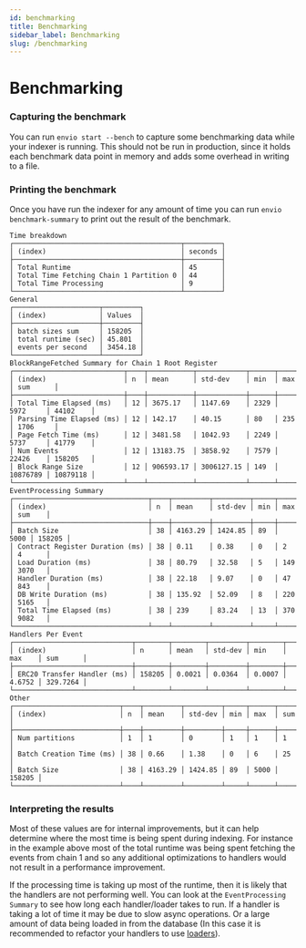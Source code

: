 ```yaml
---
id: benchmarking
title: Benchmarking
sidebar_label: Benchmarking
slug: /benchmarking
---
```


# Benchmarking

### Capturing the benchmark

You can run `envio start --bench` to capture some benchmarking data while your indexer is running. This should not be run in production, since it holds each benchmark data point in memory and adds some overhead in writing to a file.

### Printing the benchmark

Once you have run the indexer for any amount of time you can run `envio benchmark-summary` to print out the result of the benchmark.

```
Time breakdown
┌─────────────────────────────────────────┬─────────┐
│ (index)                                 │ seconds │
├─────────────────────────────────────────┼─────────┤
│ Total Runtime                           │ 45      │
│ Total Time Fetching Chain 1 Partition 0 │ 44      │
│ Total Time Processing                   │ 9       │
└─────────────────────────────────────────┴─────────┘
General
┌─────────────────────┬─────────┐
│ (index)             │ Values  │
├─────────────────────┼─────────┤
│ batch sizes sum     │ 158205  │
│ total runtime (sec) │ 45.801  │
│ events per second   │ 3454.18 │
└─────────────────────┴─────────┘
BlockRangeFetched Summary for Chain 1 Root Register
┌───────────────────────────┬────┬───────────┬────────────┬──────┬──────────┬──────────┐
│ (index)                   │ n  │ mean      │ std-dev    │ min  │ max      │ sum      │
├───────────────────────────┼────┼───────────┼────────────┼──────┼──────────┼──────────┤
│ Total Time Elapsed (ms)   │ 12 │ 3675.17   │ 1147.69    │ 2329 │ 5972     │ 44102    │
│ Parsing Time Elapsed (ms) │ 12 │ 142.17    │ 40.15      │ 80   │ 235      │ 1706     │
│ Page Fetch Time (ms)      │ 12 │ 3481.58   │ 1042.93    │ 2249 │ 5737     │ 41779    │
│ Num Events                │ 12 │ 13183.75  │ 3858.92    │ 7579 │ 22426    │ 158205   │
│ Block Range Size          │ 12 │ 906593.17 │ 3006127.15 │ 149  │ 10876789 │ 10879118 │
└───────────────────────────┴────┴───────────┴────────────┴──────┴──────────┴──────────┘
EventProcessing Summary
┌─────────────────────────────────┬────┬─────────┬─────────┬─────┬──────┬────────┐
│ (index)                         │ n  │ mean    │ std-dev │ min │ max  │ sum    │
├─────────────────────────────────┼────┼─────────┼─────────┼─────┼──────┼────────┤
│ Batch Size                      │ 38 │ 4163.29 │ 1424.85 │ 89  │ 5000 │ 158205 │
│ Contract Register Duration (ms) │ 38 │ 0.11    │ 0.38    │ 0   │ 2    │ 4      │
│ Load Duration (ms)              │ 38 │ 80.79   │ 32.58   │ 5   │ 149  │ 3070   │
│ Handler Duration (ms)           │ 38 │ 22.18   │ 9.07    │ 0   │ 47   │ 843    │
│ DB Write Duration (ms)          │ 38 │ 135.92  │ 52.09   │ 8   │ 220  │ 5165   │
│ Total Time Elapsed (ms)         │ 38 │ 239     │ 83.24   │ 13  │ 370  │ 9082   │
└─────────────────────────────────┴────┴─────────┴─────────┴─────┴──────┴────────┘
Handlers Per Event
┌─────────────────────────────┬────────┬────────┬─────────┬────────┬────────┬──────────┐
│ (index)                     │ n      │ mean   │ std-dev │ min    │ max    │ sum      │
├─────────────────────────────┼────────┼────────┼─────────┼────────┼────────┼──────────┤
│ ERC20 Transfer Handler (ms) │ 158205 │ 0.0021 │ 0.0364  │ 0.0007 │ 4.6752 │ 329.7264 │
└─────────────────────────────┴────────┴────────┴─────────┴────────┴────────┴──────────┘
Other
┌──────────────────────────┬────┬─────────┬─────────┬─────┬──────┬────────┐
│ (index)                  │ n  │ mean    │ std-dev │ min │ max  │ sum    │
├──────────────────────────┼────┼─────────┼─────────┼─────┼──────┼────────┤
│ Num partitions           │ 1  │ 1       │ 0       │ 1   │ 1    │ 1      │
│ Batch Creation Time (ms) │ 38 │ 0.66    │ 1.38    │ 0   │ 6    │ 25     │
│ Batch Size               │ 38 │ 4163.29 │ 1424.85 │ 89  │ 5000 │ 158205 │
└──────────────────────────┴────┴─────────┴─────────┴─────┴──────┴────────┘
```

### Interpreting the results

Most of these values are for internal improvements, but it can help determine where the most time is being spent during indexing. For instance in the example above most of the total runtime was being spent fetching the events from chain 1 and so any additional optimizations to handlers would not result in a performance improvement.

If the processing time is taking up most of the runtime, then it is likely that the handlers are not performing well. You can look at the `EventProcessing Summary` to see how long each handler/loader takes to run. If a handler is taking a lot of time it may be due to slow async operations. Or a large amount of data being loaded in from the database (In this case it is recommended to refactor your handlers to use [loaders](loaders)).

